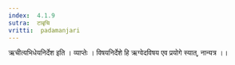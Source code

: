 ```yaml
---
index:  4.1.9
sutra:  टाबृचि
vritti:  padamanjari
---
```


ऋचीत्यभिधेयनिर्देश इति । व्याप्तेः । विषयनिर्देशे हि ऋग्वेदविषय एव प्रयोगे स्यात्, नान्यत्र ।।
